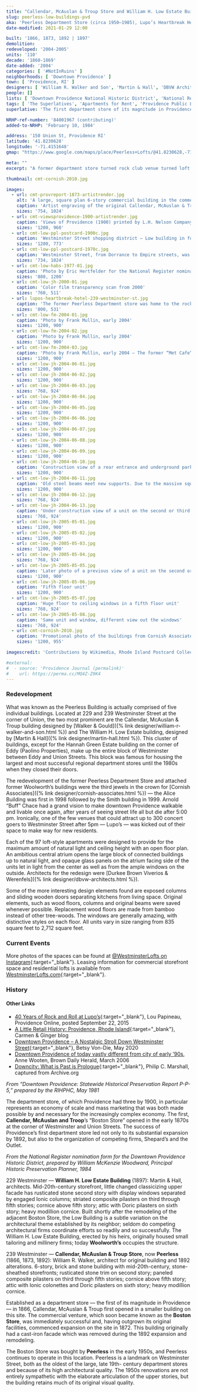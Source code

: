 ```yaml
---
title: "Callendar, McAuslan & Troup Store and William H. Low Estate Building"
slug: peerless-low-buildings-pvd
aka: 'Peerless Department Store (circa 1950–1985), Lupo’s Heartbreak Hotel (1993–2003), Met Cafe (1993—2003), Woolworth’s'
date-modified: 2021-01-29 12:00

built: '1866, 1873, 1892 | 1897'
demolition: 
redeveloped: '2004-2005'
units: '110'
decade: '1860-1869'
date-added: '2004'
categories: [ '#NotInRuins' ]
neighborhoods: [ 'Downtown Providence' ]
town: [ 'Providence, RI' ]
designers: [ 'William R. Walker and Son', 'Martin & Hall', 'DBVW Architects', 'Cornish Associates' ]
people: []
lists: [ 'Downtown Providence National Historic District', 'National Register of Historic Places' ]
tags: [ 'The Superlatives', 'Apartments for Rent', 'Providence Public Library Digital Collections' ]
superlative: 'The first department store of its magnitude in Providence established in 1866 — the building would later be replaced in 1873'

NRHP-ref-number: '84001967 (contributing)'
added-to-NRHP: 'February 10, 1984'

address: '150 Union St, Providence RI'
latitude: '41.8230628'
longitude: '-71.4151648'
gmap: "https://www.google.com/maps/place/Peerless+Lofts/@41.8230628,-71.4151648,17z/data=!3m1!4b1!4m5!3m4!1s0x89e44513c74bc97b:0x26965e4f6962a5f9!8m2!3d41.8230628!4d-71.4129761"

meta: ""
excerpt: "A former department store turned rock club venue turned loft apartments whose conversion contributed to making Downtown Providence bustle again"

thumbnail: cmt-cornish-2010.jpg

images:
  - url: cmt-provreport-1873-artistrender.jpg
    alt: 'A large, square plan 6-story commercial building in the commercial center of the city. Red stone and brick exterior with variations in window placement, sizes, and shapes by floor. Large plate glass commercial windows on the ground floor house retail shops.'
    caption: 'Artist engraving of the original Callendar, McAuslan & Troup building without expansion and the 1892 William Low building to its right side, 1873 — From the RIHPHC’s Downtown Providence report, 1981'
    sizes: '754, 1024'
  - url: cmt-viewsprovidence-1900-artistrender.jpg
    caption: 'Views of Providence (1900) printed by L.H. Nelson Company, Public domain, via Wikimedia Commons'
    sizes: '1200, 960'
  - url: cmt-low-ppl-postcard-1900c.jpg
    caption: 'Westminster Street shopping district — Low building in foreground on left'
    sizes: '1200, 773'
  - url: cmt-low-ppl-postcard-1970c.jpg
    caption: 'Westminster Street, from Dorrance to Empire streets, was a pedestrian mall created in 1964 which lasted until 1986. The Low Building has the Woolworth’s sign on it.'
    sizes: '734, 1024'
  - url: cmt-low-habs-1977-01.jpg
    caption: 'Photo by Eric Hertfelder for the National Register nomination form, summer 1977'
    sizes: '880, 1200'
  - url: cmt-low-jh-2000-01.jpg
    caption: 'Color film transparency scan from 2000'
    sizes: '760, 511'
  - url: lupos-heartbreak-hotel-239-westminster-st.jpg
    caption: 'The former Peerless Department store was home to the rock-n-roll music venue “Lupo’s Heartbreak Hotel” run by proprietor’s Rick Lupo and Jack Reich'
    sizes: '800, 531'
  - url: cmt-low-fm-2004-01.jpg
    caption: 'Photo by Frank Mullin, early 2004'
    sizes: '1200, 900'
  - url: cmt-low-fm-2004-02.jpg
    caption: 'Photo by Frank Mullin, early 2004'
    sizes: '1200, 900'
  - url: cmt-low-fm-2004-03.jpg
    caption: 'Photo by Frank Mullin, early 2004 — The former “Met Cafe” sign marked the location of another more intimate music venue that stood here from 1993 to 2003'
    sizes: '1200, 900'
  - url: cmt-low-jh-2004-06-01.jpg
    sizes: '1200, 900'
  - url: cmt-low-jh-2004-06-02.jpg
    sizes: '1200, 900'
  - url: cmt-low-jh-2004-06-03.jpg
    sizes: '768, 924'
  - url: cmt-low-jh-2004-06-04.jpg
    sizes: '1200, 900'
  - url: cmt-low-jh-2004-06-05.jpg
    sizes: '1200, 900'
  - url: cmt-low-jh-2004-06-06.jpg
    sizes: '1200, 900'
  - url: cmt-low-jh-2004-06-07.jpg
    sizes: '1200, 900'
  - url: cmt-low-jh-2004-06-08.jpg
    sizes: '1200, 900'
  - url: cmt-low-jh-2004-06-09.jpg
    sizes: '1200, 900'
  - url: cmt-low-jh-2004-06-10.jpg
    caption: 'Construction view of a rear entrance and underground parking'
    sizes: '1200, 900'
  - url: cmt-low-jh-2004-06-11.jpg
    caption: 'Old steel beams meet new supports. Due to the massive square size of the building, the architects decided to create a central atrium that cuts through all five floors'
    sizes: '1200, 900'
  - url: cmt-low-jh-2004-06-12.jpg
    sizes: '768, 924'
  - url: cmt-low-jh-2004-06-13.jpg
    caption: 'Under construction view of a unit on the second or third floor'
    sizes: '768, 924'
  - url: cmt-low-jh-2005-05-01.jpg
    sizes: '1200, 900'
  - url: cmt-low-jh-2005-05-02.jpg
    sizes: '1200, 900'
  - url: cmt-low-jh-2005-05-03.jpg
    sizes: '1200, 900'
  - url: cmt-low-jh-2005-05-04.jpg
    sizes: '768, 924'
  - url: cmt-low-jh-2005-05-05.jpg
    caption: 'Later photo of a previous view of a unit on the second or third floor'
    sizes: '1200, 900'
  - url: cmt-low-jh-2005-05-06.jpg
    caption: 'Fifth floor unit'
    sizes: '1200, 900'
  - url: cmt-low-jh-2005-05-07.jpg
    caption: 'Huge floor to ceiling windows in a fifth floor unit'
    sizes: '768, 924'
  - url: cmt-low-jh-2005-05-08.jpg
    caption: 'Same unit and window, different view out the windows'
    sizes: '768, 924'
  - url: cmt-cornish-2010.jpg
    caption: 'Promotional photo of the buildings from Cornish Associates'
    sizes: '1200, 955'

imagescredit: 'Contributions by Wikimedia, Rhode Island Postcard Collection and Providence Public Library (<a href="//provlibdigital.org/islandora/object/islandora%3A20000" target="_blank">1900</a> and <a href="//provlibdigital.org/islandora/object/islandora%3A22693" target="_blank">1970</a>), Eric Hertfelder for the National Register nomination form, <a href="//consequenceofsound.net/2016/04/the-100-greatest-american-music-venues/2/" target="_blank">ConsequenceOfSound.net</a>, Frank Mullin, and Cornish Associates'

#external:
#  - source: 'Providence Journal (permalink)'
#    url: https://perma.cc/MQ4Z-Z9K4
---
```


### Redevelopment

What was known as the Peerless Building is actually comprised of five individual buildings. Located at 229 and 239 Westminster Street at the corner of Union, the two most prominent are the Callendar, McAuslan & Troup building designed by [Walker & Gould]({% link designer/william-r-walker-and-son.html %}) and The William H. Low Estate building, designed by [Martin & Hall]({% link designer/martin-hall.html %}). This cluster of buildings, except for the Hannah Green Estate building on the corner of Eddy (Paolino Properties), make up the entire block of Westminster between Eddy and Union Streets. This block was famous for housing the largest and most successful regional department stores until the 1980s when they closed their doors.

The redevelopment of the former Peerless Department Store and attached former Woolworth’s buildings were the third jewels in the crown for [Cornish Associates]({% link designer/cornish-associates.html %}) — the Alice Building was first in 1998 followed by the Smith building in 1999. Arnold “Buff” Chace had a grand vision to make downtown Providence walkable and livable once again, after years of seeing street life all but die after 5:00 pm. Ironically, one of the few venues that could attract up to 300 concert goers to Westminster Street after 5pm — Lupo’s — was kicked out of their space to make way for new residents. 

Each of the 97 loft-style apartments were designed to provide for the maximum amount of natural light and ceiling height with an open floor plan. An ambitious central atrium opens the large block of connected buildings up to natural light, and opaque glass panels on the atrium facing side of the units let in light from the center as well as from the ample windows on the outside. Architects for the redesign were [Durkee Brown Viverios & Werenfels]({% link designer/dbvw-architects.html %}). 

Some of the more interesting design elements found are exposed columns and sliding wooden doors separating kitchens from living space. Original elements, such as wood floors, columns and original beams were saved whenever possible. Replacement wood floors are made from bamboo instead of other tree-woods. The windows are generally amazing, with distinctive styles on each floor. All units vary in size ranging from 835 square feet to 2,712 square feet. 


### Current Events

More photos of the spaces can be found at [@WestminsterLofts on Instagram](//www.instagram.com/westminsterlofts/){:target="_blank"}. Leasing information for commercial storefront space and residential lofts is available from [WestminsterLofts.com](//westminsterlofts.com){:target="_blank"}.


### History

#### Other Links

+ [40 Years of Rock and Roll at Lupo’s](//providenceonline.com/stories/40-years-of-rock-and-roll-at-lupos,16439){:target="_blank"}, Lou Papineau, Providence Online, posted September 22, 2015
+ [A Little Retail History: Providence, Rhode Island](//www.carmenandginger.com/2017/01/a-little-retail-history-providence.html){:target="_blank"}, Carmen & Ginger blog
+ [Downtown Providence – A Nostalgic Stroll Down Westminster Street](//www.consumergrouch.com/?p=8884){:target="_blank"}, Betsy Von-Die, May 2020
+ [Downtown Providence of today vastly different from city of early ’90s](//www.browndailyherald.com/2006/03/13/downtown-providence-of-today-vastly-different-from-city-of-early-90s/), Anne Wooten, Brown Daily Herald, March 2006
+ [Downcity: What is Past is Prologue](//web.archive.org/web/20090608132510/http://philipmarshall.net/providence/downcity.htm){:target="_blank"}, Philip C. Marshall, captured from Archive.org


_From “Downtown Providence: Statewide Historical Preservation Report P-P-5,” prepared by the RIHPHC, May 1981_

The department store, of which Providence had three by 1900, in particular represents an economy of scale and mass marketing that was both made possible by and necessary for the increasingly complex economy. The first, **Callendar, McAuslan and Troop**’s “Boston Store” opened in the early 1870s at the corner of Westminster and Union Streets. The success of Providence’s first department store led not only to its substantial expansion by 1892, but also to the organization of competing firms, Shepard’s and the Outlet.

_From the National Register nomination form for the Downtown Providence Historic District, prepared by William McKenzie Woodward, Principal Historic Preservation Planner, 1984_

229 Westminster — **William H. Low Estate Building** (1897): Martin & Hall, architects. Mid-20th-century storefront, little changed classicizing upper facade has rusticated stone second story with display windows separated by engaged Ionic columns; striated composite pilasters on third through fifth stories; cornice above fifth story; attic with Doric pilasters on sixth story; heavy modillion cornice. Built shortly after the remodeling of the adjacent Boston Store, the Low Building is a subtle variation on the architectural theme established by its neighbor; seldom do competing architectural firms coordinate efforts so readily and so successfully. The William H. Low Estate Building, erected by his heirs, originally housed small tailoring and millinery firms; today **Woolworth’s** occupies the structure.

239 Westminster — **Callendar, McAuslan & Troup Store**, now **Peerless** (1866, 1873, 1892): William R. Walker, architect for original building and 1892 alterations. 6-story, brick and stone building with mid-20th-century, stone-sheathed storefronts; rusticated stone trim on second story; paneled composite pilasters on third through fifth stories; cornice above fifth story; attic with Ionic colonettes and Doric pilasters on sixth story; heavy modillion cornice. 

Established as a department store — the first of its magnitude in Providence — in 1866, Callendar, McAuslan & Troup first opened in a smaller building on this site. The commercial venture, which soon became known as the **Boston Store**, was immediately successful and, having outgrown its original facilities, commenced expansion on the site in 1872. This building originally had a cast-iron facade which was removed during the 1892 expansion and remodeling. 

The Boston Store was bought by **Peerless** in the early 1950s, and Peerless continues to operate in this location. Peerless is a landmark on Westminster Street, both as the oldest of the large, late 19th- century department stores and because of its high architectural quality. The 1950s renovations are not entirely sympathetic with the elaborate articulation of the upper stories, but the building retains much of its original visual quality.

